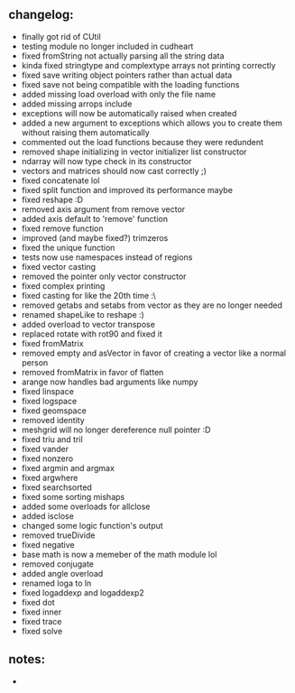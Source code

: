 ## changelog:

- finally got rid of CUtil
- testing module no longer included in cudheart
- fixed fromString not actually parsing all the string data
- kinda fixed stringtype and complextype arrays not printing correctly
- fixed save writing object pointers rather than actual data
- fixed save not being compatible with the loading functions
- added missing load overload with only the file name
- added missing arrops include
- exceptions will now be automatically raised when created
- added a new argument to exceptions which allows you to create them without raising them automatically
- commented out the load functions because they were redundent
- removed shape initializing in vector initializer list constructor
- ndarray will now type check in its constructor
- vectors and matrices should now cast correctly ;)
- fixed concatenate lol
- fixed split function and improved its performance maybe
- fixed reshape :D
- removed axis argument from remove vector
- added axis default to 'remove' function
- fixed remove function
- improved (and maybe fixed?) trimzeros
- fixed the unique function
- tests now use namespaces instead of regions
- fixed vector casting
- removed the pointer only vector constructor
- fixed complex printing
- fixed casting for like the 20th time :\
- removed getabs and setabs from vector as they are no longer needed
- renamed shapeLike to reshape :)
- added overload to vector transpose
- replaced rotate with rot90 and fixed it
- fixed fromMatrix
- removed empty and asVector in favor of creating a vector like a normal person
- removed fromMatrix in favor of flatten
- arange now handles bad arguments like numpy
- fixed linspace
- fixed logspace
- fixed geomspace
- removed identity
- meshgrid will no longer dereference null pointer :D
- fixed triu and tril
- fixed vander
- fixed nonzero
- fixed argmin and argmax
- fixed argwhere
- fixed searchsorted
- fixed some sorting mishaps
- added some overloads for allclose
- added isclose
- changed some logic function's output
- removed trueDivide
- fixed negative
- base math is now a memeber of the math module lol
- removed conjugate
- added angle overload
- renamed loga to ln
- fixed logaddexp and logaddexp2
- fixed dot
- fixed inner
- fixed trace
- fixed solve

## notes:
- 